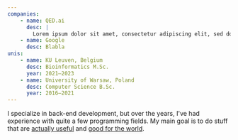 ```yaml
---
companies:
    - name: QED.ai
      desc: |
        Lorem ipsum dolor sit amet, consectetur adipiscing elit, sed do eiusmod tempor incididunt ut labore et dolore magna aliqua. Ut enim ad minim veniam, quis nostrud exercitation ullamco laboris nisi ut aliquip ex ea commodo consequat. Duis aute irure dolor in reprehenderit in voluptate velit esse cillum dolore eu fugiat nulla pariatur. Excepteur sint occaecat cupidatat non proident, sunt in culpa qui officia deserunt mollit anim id est laborum
    - name: Google
      desc: Blabla
unis:
    - name: KU Leuven, Belgium
      desc: Bioinformatics M.Sc.
      year: 2021–2023
    - name: University of Warsaw, Poland
      desc: Computer Science B.Sc.
      year: 2016–2021
---
```


I specialize in back-end development, but over the years, I've had experience with quite a few programming fields. My main goal is to do stuff that are <ins>actually useful</ins> and <ins>good for the world</ins>.